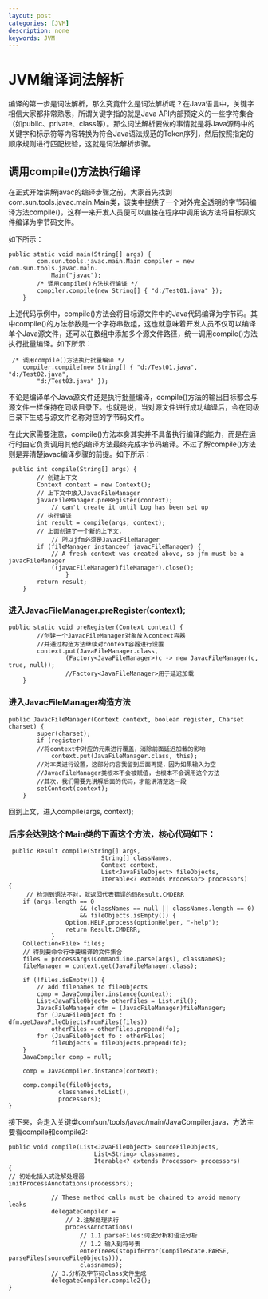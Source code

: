 ```yaml
---
layout: post
categories: [JVM]
description: none
keywords: JVM
---
```

# JVM编译词法解析
编译的第一步是词法解析，那么究竟什么是词法解析呢？在Java语言中，关键字相信大家都非常熟悉，所谓关键字指的就是Java API内部预定义的一些字符集合（如public、private、class等）。那么词法解析要做的事情就是将Java源码中的关键字和标示符等内容转换为符合Java语法规范的Token序列，然后按照指定的顺序规则进行匹配校验，这就是词法解析步骤。

## 调用compile()方法执行编译
在正式开始讲解javac的编译步骤之前，大家首先找到com.sun.tools.javac.main.Main类，该类中提供了一个对外完全透明的字节码编译方法compile()，这样一来开发人员便可以直接在程序中调用该方法将目标源文件编译为字节码文件。

如下所示：
```
public static void main(String[] args) {
        com.sun.tools.javac.main.Main compiler = new com.sun.tools.javac.main.
            Main("javac");
        /* 调用compile()方法执行编译 */
        compiler.compile(new String[] { "d:/Test01.java" });
    }
```
上述代码示例中，compile()方法会将目标源文件中的Java代码编译为字节码。其中compile()的方法参数是一个字符串数组，这也就意味着开发人员不仅可以编译单个Java源文件，还可以在数组中添加多个源文件路径，统一调用compile()方法执行批量编译。如下所示：
```
 /* 调用compile()方法执行批量编译 */
    compiler.compile(new String[] { "d:/Test01.java", "d:/Test02.java",
        "d:/Test03.java" });
```
不论是编译单个Java源文件还是执行批量编译，compile()方法的输出目标都会与源文件一样保持在同级目录下。也就是说，当对源文件进行成功编译后，会在同级目录下生成与源文件名称对应的字节码文件。

在此大家需要注意，compile()方法本身其实并不具备执行编译的能力，而是在运行时由它负责调用其他的编译方法最终完成字节码编译。不过了解compile()方法则是弄清楚javac编译步骤的前提。如下所示：
```
 public int compile(String[] args) {
        // 创建上下文
        Context context = new Context();
        // 上下文中放入JavacFileManager
        javacFileManager.preRegister(context);
            // can't create it until Log has been set up
        // 执行编译
        int result = compile(args, context);
        // 上面创建了一个新的上下文，
            // 所以jfm必须是JavacFileManager
        if (fileManager instanceof javacFileManager) {
            // A fresh context was created above, so jfm must be a javacFileManager
            ((javacFileManager)fileManager).close();
                }
        return result;
    }
```

### 进入JavacFileManager.preRegister(context);
```
public static void preRegister(Context context) {
		//创建一个JavacFileManager对象放入context容器
		//并通过构造方法继续对context容器进行设置
        context.put(JavaFileManager.class,
                (Factory<JavaFileManager>)c -> new JavacFileManager(c, true, null));
                //Factory<JavaFileManager>用于延迟加载
    }
```

### 进入JavacFileManager构造方法
```
public JavacFileManager(Context context, boolean register, Charset charset) {
        super(charset);
        if (register)
        //将context中对应的元素进行覆盖，消除前面延迟加载的影响
            context.put(JavaFileManager.class, this);
        //对本类进行设置，这部分内容我留到后面再提，因为如果输入为空
        //JavacFileManager类根本不会被赋值，也根本不会调用这个方法
        //其次，我们需要先讲解后面的代码，才能讲清楚这一段
        setContext(context);
    }
```
回到上文，进入compile(args, context);

### 后序会达到这个Main类的下面这个方法，核心代码如下：
```
 public Result compile(String[] args,
                          String[] classNames,
                          Context context,
                          List<JavaFileObject> fileObjects,
                          Iterable<? extends Processor> processors)
{
     // 检测到语法不对，就返回代表错误的码Result.CMDERR
    if (args.length == 0
                    && (classNames == null || classNames.length == 0)
                    && fileObjects.isEmpty()) {
                Option.HELP.process(optionHelper, "-help");
                return Result.CMDERR;
            }
    Collection<File> files;    
    // 得到要命令行中要编译的文件集合   
    files = processArgs(CommandLine.parse(args), classNames);
    fileManager = context.get(JavaFileManager.class);

    if (!files.isEmpty()) {
        // add filenames to fileObjects
        comp = JavaCompiler.instance(context);
        List<JavaFileObject> otherFiles = List.nil();
        JavacFileManager dfm = (JavacFileManager)fileManager;
        for (JavaFileObject fo : dfm.getJavaFileObjectsFromFiles(files))
            otherFiles = otherFiles.prepend(fo);
        for (JavaFileObject fo : otherFiles)
            fileObjects = fileObjects.prepend(fo);
    }
    JavaCompiler comp = null;
    
    comp = JavaCompiler.instance(context);
    
    comp.compile(fileObjects,
              classnames.toList(),
              processors);
}
```

接下来，会走入关键类com/sun/tools/javac/main/JavaCompiler.java，方法主要看compile和compile2:
```
public void compile(List<JavaFileObject> sourceFileObjects,
                        List<String> classnames,
                        Iterable<? extends Processor> processors)
{
// 初始化插入式注解处理器
initProcessAnnotations(processors);

            // These method calls must be chained to avoid memory leaks
            delegateCompiler =
                // 2.注解处理执行
                processAnnotations(
                    // 1.1 parseFiles:词法分析和语法分析
                    // 1.2 输入到符号表
                    enterTrees(stopIfError(CompileState.PARSE, parseFiles(sourceFileObjects))),
                    classnames);
            // 3.分析及字节码class文件生成
            delegateCompiler.compile2();
}
```